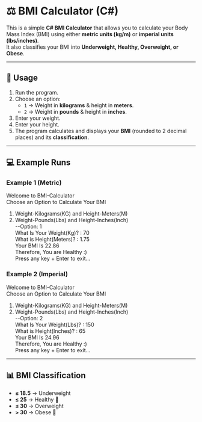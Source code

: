 # ⚖️ BMI Calculator (C#)

This is a simple **C# BMI Calculator** that allows you to calculate your Body Mass Index (BMI) using either **metric units (kg/m)** or **imperial units (lbs/inches)**.  
It also classifies your BMI into **Underweight, Healthy, Overweight, or Obese**.

---

## 📌 Usage

1. Run the program.  
2. Choose an option:  
   - `1` → Weight in **kilograms** & height in **meters**.  
   - `2` → Weight in **pounds** & height in **inches**.  
3. Enter your weight.  
4. Enter your height.  
5. The program calculates and displays your **BMI** (rounded to 2 decimal places) and its **classification**.

---

## 💻 Example Runs

### Example 1 (Metric)
Welcome to BMI-Calculator  
Choose an Option to Calculate Your BMI  
1. Weight-Kilograms(KG) and Height-Meters(M)  
2. Weight-Pounds(Lbs) and Height-Inches(Inch)  
--Option: 1  
What Is Your Weight(Kg)? : 70  
What is Height(Meters)? : 1.75  
Your BMI Is 22.86  
Therefore, You are Healthy :)  
Press any key + Enter to exit...  

### Example 2 (Imperial)
Welcome to BMI-Calculator  
Choose an Option to Calculate Your BMI  
1. Weight-Kilograms(KG) and Height-Meters(M)  
2. Weight-Pounds(Lbs) and Height-Inches(Inch)  
--Option: 2  
What Is Your Weight(Lbs)? : 150  
What is Height(Inches)? : 65  
Your BMI Is 24.96  
Therefore, You are Healthy :)  
Press any key + Enter to exit...  

---

## 📊 BMI Classification

- **≤ 18.5** → Underweight  
- **≤ 25** → Healthy 🙂  
- **≤ 30** → Overweight  
- **> 30** → Obese 🚨
